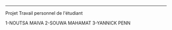 -----------------------------------------------------------------
Projet Travail personnel de l'étudiant

1-NOUTSA MAIVA
2-SOUWA MAHAMAT
3-YANNICK PENN